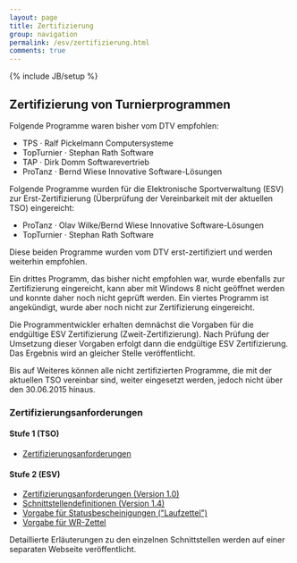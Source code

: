 ```yaml
---
layout: page
title: Zertifizierung
group: navigation
permalink: /esv/zertifizierung.html
comments: true
---
```

{% include JB/setup %}

## Zertifizierung von Turnierprogrammen ##

Folgende Programme waren bisher vom DTV empfohlen:

* TPS · Ralf Pickelmann Computersysteme
* TopTurnier · Stephan Rath Software
* TAP · Dirk Domm Softwarevertrieb
* ProTanz · Bernd Wiese Innovative Software-Lösungen

Folgende Programme wurden für die Elektronische Sportverwaltung (ESV) zur Erst-Zertifizierung (Überprüfung der Vereinbarkeit mit der aktuellen TSO) eingereicht:

* ProTanz · Olav Wilke/Bernd Wiese Innovative Software-Lösungen
* TopTurnier · Stephan Rath Software

Diese beiden Programme wurden vom DTV erst-zertifiziert und werden weiterhin empfohlen.
 
Ein drittes Programm, das bisher nicht empfohlen war, wurde ebenfalls zur Zertifizierung eingereicht, kann aber mit Windows 8 nicht geöffnet werden und konnte daher noch nicht geprüft werden. Ein viertes Programm ist angekündigt, wurde aber noch nicht zur Zertifizierung eingereicht.
 
Die Programmentwickler erhalten demnächst die Vorgaben für die endgültige ESV Zertifizierung (Zweit-Zertifizierung). Nach Prüfung der Umsetzung dieser Vorgaben erfolgt dann die endgültige ESV Zertifizierung. Das Ergebnis wird an gleicher Stelle veröffentlicht.
 
Bis auf Weiteres können alle nicht zertifizierten Programme, die mit der aktuellen TSO vereinbar sind, weiter eingesetzt werden, jedoch nicht über den 30.06.2015 hinaus.

### Zertifizierungsanforderungen ###

#### Stufe 1 (TSO) ####

* [Zertifizierungsanforderungen](../assets/TurniersoftwareZertifizierungsanforderungen.pdf)

#### Stufe 2 (ESV) ###

* [Zertifizierungsanforderungen (Version 1.0)](../assets/zertifizierung_stufe2/Anforderungen_1.0.pdf)
* [Schnittstellendefinitionen (Version 1.4)](../assets/zertifizierung_stufe2/Schnittstellen_1.4.pdf)
* [Vorgabe für Statusbescheinigungen ("Laufzettel")](../assets/zertifizierung_stufe2/Vorgabe_Statusbescheinigung.pdf)
* [Vorgabe für WR-Zettel](../assets/zertifizierung_stufe2/Vorgabe_WRZettel.jpg)

Detaillierte Erläuterungen zu den einzelnen Schnittstellen werden auf einer separaten Webseite veröffentlicht.

